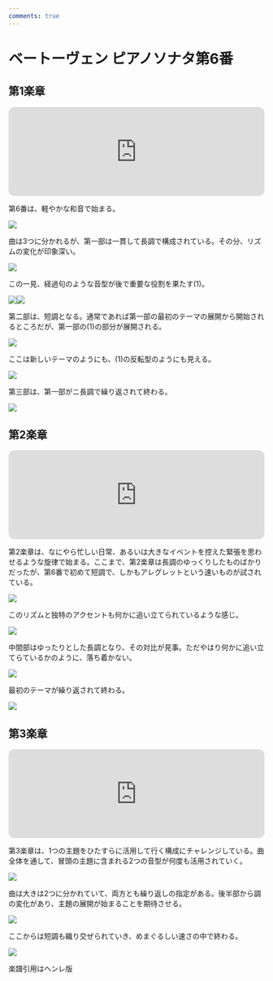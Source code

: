 ```yaml
---
comments: true
---
```


# ベートーヴェン ピアノソナタ第6番

## 第1楽章

<iframe height="175" width="100%" title="Media player" src="https://embed.music.apple.com/us/album/piano-sonata-no-6-in-f-major-op-10-no-2-i-allegro/1264936969?i=1264936987&amp;itscg=30200&amp;itsct=music_box_player&amp;ls=1&amp;app=music&amp;mttnsubad=1264936987&amp;theme=auto" id="embedPlayer" style="border:0;border-radius:12px;width:100%;height:175px;max-width:660px" sandbox="allow-forms allow-popups allow-same-origin allow-scripts allow-top-navigation-by-user-activation" allow="autoplay *; encrypted-media *; clipboard-write"></iframe>

第6番は、軽やかな和音で始まる。

<img src="524.jpg">

曲は3つに分かれるが、第一部は一貫して長調で構成されている。その分、リズムの変化が印象深い。

<img src="525.jpg">

この一見、経過句のような音型が後で重要な役割を果たす(1)。

<div style="display: flex;">
<img src="521.jpg"><img src="527.jpg">
</div>

第二部は、短調となる。通常であれば第一部の最初のテーマの展開から開始されるところだが、第一部の(1)の部分が展開される。

<img src="522.jpg">

ここは新しいテーマのようにも、(1)の反転型のようにも見える。

<img src="523.jpg">

第三部は、第一部がニ長調で繰り返されて終わる。

<img src="526.jpg">

## 第2楽章

<iframe height="175" width="100%" title="Media player" src="https://embed.music.apple.com/us/album/piano-sonata-no-6-in-f-major-op-10-no-2-ii-menuetto-allegretto/1264936969?i=1264936988&amp;itscg=30200&amp;itsct=music_box_player&amp;ls=1&amp;app=music&amp;mttnsubad=1264936988&amp;theme=auto" id="embedPlayer" style="border:0;border-radius:12px;width:100%;height:175px;max-width:660px" sandbox="allow-forms allow-popups allow-same-origin allow-scripts allow-top-navigation-by-user-activation" allow="autoplay *; encrypted-media *; clipboard-write"></iframe>

第2楽章は、なにやら忙しい日常、あるいは大きなイベントを控えた緊張を思わせるような旋律で始まる。ここまで、第2楽章は長調のゆっくりしたものばかりだったが、第6番で初めて短調で、しかもアレグレットという速いものが試されている。

<img src="529.jpg">

このリズムと独特のアクセントも何かに追い立てられているような感じ。

<img src="531.jpg">

中間部はゆったりとした長調となり、その対比が見事。ただやはり何かに追い立てらているかのように、落ち着かない。

<img src="530.jpg">

最初のテーマが繰り返されて終わる。

<img src="528.jpg">

## 第3楽章

<iframe height="175" width="100%" title="Media player" src="https://embed.music.apple.com/us/album/piano-sonata-no-6-in-f-major-op-10-no-2-iii-presto/1264936969?i=1264936989&amp;itscg=30200&amp;itsct=music_box_player&amp;ls=1&amp;app=music&amp;mttnsubad=1264936989&amp;theme=auto" id="embedPlayer" style="border:0;border-radius:12px;width:100%;height:175px;max-width:660px" sandbox="allow-forms allow-popups allow-same-origin allow-scripts allow-top-navigation-by-user-activation" allow="autoplay *; encrypted-media *; clipboard-write"></iframe>

第3楽章は、1つの主題をひたすらに活用して行く構成にチャレンジしている。曲全体を通して、冒頭の主題に含まれる2つの音型が何度も活用されていく。

<img src="545.jpg">

曲は大きは2つに分かれていて、両方とも繰り返しの指定がある。後半部から調の変化があり、主題の展開が始まることを期待させる。

<img src="546.jpg">

ここからは短調も織り交ぜられていき、めまぐるしい速さの中で終わる。

<img src="547.jpg">

楽譜引用はヘンレ版
